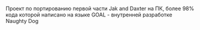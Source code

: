 Проект по портированию первой части Jak and Daxter на ПК, более 98% кода которой написано на языке GOAL - внутренней разработке Naughty Dog